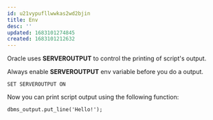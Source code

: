 ```yaml
---
id: u21vypufllwwkas2wd2bjin
title: Env
desc: ''
updated: 1683101274845
created: 1683101212632
---
```

Oracle uses **SERVEROUTPUT** to control the printing of script's output.

Always enable **SERVEROUTPUT** env variable before you do a output.
```pl/sql
SET SERVEROUTPUT ON
```

Now you can print script output using the following function:
```pl/sql
dbms_output.put_line('Hello!');
```